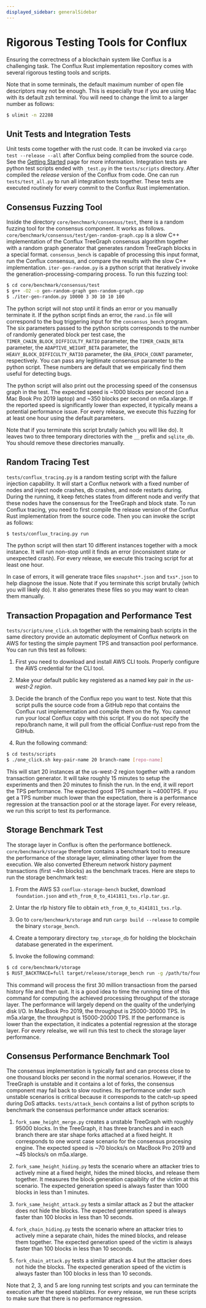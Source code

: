 ```yaml
---
displayed_sidebar: generalSidebar
---
```


# Rigorous Testing Tools for Conflux

Ensuring the correctness of a blockchain system like Conflux is a challenging
task. The Conflux Rust implementation repository comes with several rigorous
testing tools and scripts.

Note that in some terminals, the default maximum number of open file
descriptors may not be enough. This is especially true if you are using Mac
with its default zsh terminal. You will need to change the limit to a larger
number as follows:

```bash
$ ulimit -n 22288
```

## Unit Tests and Integration Tests

Unit tests come together with the rust code. It can be invoked via `cargo test --release --all` after Conflux being complied from the source code. See the
[Getting Started](https://conflux-chain.github.io/conflux-doc/get_started/)
page for more information. Integration tests are python test scripts ended with
`_test.py` in the `tests/scripts` directory. After compiled the _release_
version of the Conflux from code. One can run `tests/test_all.py` to run all
integration tests together. These tests are executed routinely for every commit
to the Conflux Rust implementation.

## Consensus Fuzzing Tool

Inside the directory `core/benchmark/consensus/test`, there is a random fuzzing
tool for the consensus component. It works as follows.
`core/benchmark/consensus/test/gen-random-graph.cpp` is a slow C++
implementation of the Conflux TreeGraph consensus algorithm together with a
random graph generator that generates random TreeGraph blocks in a special
format. `consensus_bench` is capable of processing this input format, run the
Conflux consensus, and compare the results with the slow C++ implementation.
`iter-gen-random.py` is a python script that iteratively invoke the
generation-processing-comparing process. To run this fuzzing tool:

```bash
$ cd core/benchmark/consensus/test
$ g++ -O2 -o gen-random-graph gen-random-graph.cpp
$ ./iter-gen-random.py 10000 3 30 10 10 100
```

The python script will not stop until it finds an error or you manually
terminate it. If the python script finds an error, the `rand.in` file will
correspond to the bug triggering input for the `consensus_bench` program. The
six parameters passed to the python scripts corresponds to the number of
randomly generated block per test case, the
`TIMER_CHAIN_BLOCK_DIFFICULTY_RATIO` parameter, the `TIMER_CHAIN_BETA`
parameter, the `ADAPTIVE_WEIGHT_BETA` parameter, the
`HEAVY_BLOCK_DIFFICULTY_RATIO` parameter, the `ERA_EPOCH_COUNT` parameter,
respectively. You can pass any legitimate consensus parameter to the python
script. These numbers are default that we empirically find them useful for
detecting bugs.

The python script will also print out the processing speed of the consensus
graph in the test. The expected speed is \~1000 blocks per second (on a Mac Book
Pro 2019 laptop) and \~350 blocks per second on m5a.xlarge. If the reported
speed is significantly lower than expected, it typically means a potential
performance issue. For every release, we execute this fuzzing for at least one
hour using the default parameters.

Note that if you terminate this script brutally (which you will like do). It
leaves two to three temporary directories with the `__` prefix and `sqlite_db`.
You should remove these directories manually.

## Random Tracing Test

`tests/conflux_tracing.py` is a random testing script with the failure
injection capability. It will start a Conflux network with a fixed number of
nodes and inject node crashes, db crashes, and node restarts during. During the
running, it keep fetches states from different node and verify that these nodes
have the consensus for the TreeGraph and block state. To run Conflux tracing,
you need to first compile the release version of the Conflux Rust implementation
from the source code. Then you can invoke the script as follows:

```bash
$ tests/conflux_tracing.py run
```

The python script will then start 10 different instances together with a mock
instance. It will run non-stop until it finds an error (inconsistent state or
unexpected crash). For every release, we execute this tracing script for at
least one hour.

In case of errors, it will generate trace files `snapshot*.json` and
`txs*.json` to help diagnose the issue. Note that if you terminate this script
brutally (which you will likely do). It also generates these files so you may
want to clean them manually.

## Transaction Propagation and Performance Test

`tests/scripts/one_click.sh` together with the remaining bash scripts in the
same directory provide an automatic deployment of Conflux network on AWS for
testing the simple payment TPS and transaction pool performance. You can run
this test as follows:

1. First you need to download and install AWS CLI tools. Properly configure the
   AWS credential for the CLI tool.

2. Make your default public key registered as a named key pair in _the us-west-2 region_.

3. Decide the branch of the Conflux repo you want to test. Note that this
   script pulls the source code from a GitHub repo that contains the Conflux rust
   implementation and compile them on the fly. You cannot run your local Conflux
   copy with this script. If you do not specify the repo/branch name, it will pull
   from the official Conflux-rust repo from the GitHub.

4. Run the following command:

```bash
$ cd tests/scripts
$ ./one_click.sh key-pair-name 20 branch-name [repo-name]
```

This will start 20 instances at the us-west-2 region together with a random
transaction generator. It will take roughly 15 minutes to setup the experiments
and then 20 minutes to finish the run. In the end, it will report the TPS
performance. The expected good TPS number is \~4000TPS. If you get a TPS number
much lower than the expectation, there is a performance regression at the
transaction pool or at the storage layer. For every release, we run this script
to test its performance.

## Storage Benchmark Test

The storage layer in Conflux is often the performance bottleneck.
`core/benchmark/storage` therefore contains a benchmark tool to measure the
performance of the storage layer, eliminating other layer from the execution.
We also converted Ethereum network history payment transactions (first \~4m
blocks) as the benchmark traces. Here are steps to run the storage benchmark
test:

1. From the AWS S3 `conflux-storage-bench` bucket, download `foundation.json`
   and `eth_from_0_to_4141811_txs.rlp.tar.gz`.

2. Untar the rlp history file to obtain `eth_from_0_to_4141811_txs.rlp`.

3. Go to `core/benchmark/storage` and run `cargo build --release` to compile
   the binary `storage_bench`.

4. Create a temporary directory `tmp_storage_db` for holding the blockchain
   database generated in the experiment.

5. Invoke the following command:

```bash
$ cd core/benchmark/storage
$ RUST_BACKTRACE=full target/release/storage_bench run -g /path/to/foundation.json -t /path/to/eth_from_0_to_4141811_txs.rlp -d /path/to/tmp_storage_db --txs_to_process 30000000 --skip 1156773812
```

This command will process the first 30 million transactiosn from the parsed
history file and then quit. It is a good idea to time the running time of this
command for computing the achieved processing throughput of the storage layer.
The performance will largely depend on the quality of the underlying disk I/O.
In MacBook Pro 2019, the throughput is 25000-30000 TPS. In m5a.xlarge, the
throughput is 15000-20000 TPS. If the performance is lower than the
expectation, it indicates a potential regression at the storage layer. For
every relealse, we will run this test to check the storage layer performance.

## Consensus Performance Benchmark Tool

The consensus implementation is typically fast and can process close to one
thousand blocks per second in the normal scenarios. However, if the TreeGraph
is unstable and it contains a lot of forks, the consensus component may fail
back to slow routines. Its performance under such unstable scenarios is
critical because it corresponds to the catch-up speed during DoS attacks.
`tests/attack_bench` contains a list of python scripts to benchmark the
consensus performance under attack scenarios:

1. `fork_same_height_merge.py` creates a unstable TreeGraph with roughly 95000
   blocks. In the TreeGraph, it has three branches and in each branch there are
   star shape forks attached at a fixed height. It corresponds to one worst case
   scenario for the consensus procesing engine. The expected speed is \~70 blocks/s
   on MacBook Pro 2019 and \~45 blocks/s on m5a.xlarge.

2. `fork_same_height_hiding.py` tests the scenario where an attacker tries to
   actively mine at a fixed height, hides the mined blocks, and release them
   together. It measures the block generation capaiblity of the victim at this
   scenario. The expected generation speed is always faster than 1000 blocks in
   less than 1 minutes.

3. `fork_same_height_attack.py` tests a similar attack as 2 but the attacker
   does not hide the blocks. The expected generation speed is always faster than
   100 blocks in less than 10 seconds.

4. `fork_chain_hiding.py` tests the scenario where an attacker tries to
   actively mine a separate chain, hides the mined blocks, and release them
   together. The expected generation speed of the victim is always faster than 100
   blocks in less than 10 seconds.

5. `fork_chain_attack.py` tests a similar attack as 4 but the attacker does not
   hide the blocks. The expected generation speed of the victim is always faster
   than 100 blocks in less than 10 seconds.

Note that 2, 3, and 5 are long running test scripts and you can terminate the
execution after the speed stablizes. For every release, we run these scripts to
make sure that there is no performance regression.
